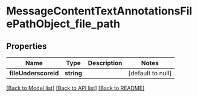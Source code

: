 # MessageContentTextAnnotationsFilePathObject_file_path

## Properties
Name | Type | Description | Notes
------------ | ------------- | ------------- | -------------
**fileUnderscoreid** | **string** |  | [default to null]

[[Back to Model list]](../README.md#documentation-for-models) [[Back to API list]](../README.md#documentation-for-api-endpoints) [[Back to README]](../README.md)


